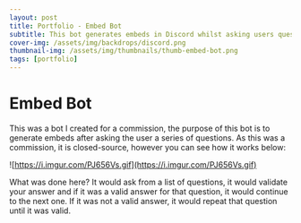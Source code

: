 ```yaml
---
layout: post
title: Portfolio - Embed Bot
subtitle: This bot generates embeds in Discord whilst asking users questions, etc.
cover-img: /assets/img/backdrops/discord.png
thumbnail-img: /assets/img/thumbnails/thumb-embed-bot.png
tags: [portfolio]
---
```

# Embed Bot
This was a bot I created for a commission, the purpose of this bot is to generate embeds after asking the user a series of questions.
As this was a commission, it is closed-source, however you can see how it works below:

![https://i.imgur.com/PJ656Vs.gif](https://i.imgur.com/PJ656Vs.gif)

What was done here?
It would ask from a list of questions, it would validate your answer and if it was a valid answer for that question, it would continue to the next one.
If it was not a valid answer, it would repeat that question until it was valid.
